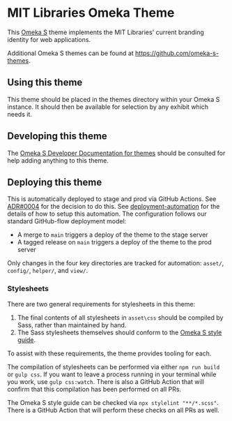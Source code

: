 # MIT Libraries Omeka Theme

This [Omeka S](https://omeka.org/s/) theme implements the MIT Libraries' current branding identity for web applications.

Additional Omeka S themes can be found at https://github.com/omeka-s-themes.

## Using this theme

This theme should be placed in the themes directory within your Omeka S instance. It should then be available for selection by any exhibit which needs it.

## Developing this theme

The [Omeka S Developer Documentation for themes](https://omeka.org/s/docs/developer/themes/) should be consulted for help adding anything to this theme.

## Deploying this theme

This is automatically deployed to stage and prod via GitHub Actions. See [ADR#0004](./docs/architecture-decisions/0004-github-runner-for-automated-deployment.md) for the decision to do this. See [deployment-automation](./docs/reference/deployment-automation.md) for the details of how to setup this automation. The configuration follows our standard GitHub-flow deployment model:

* A merge to `main` triggers a deploy of the theme to the stage server
* A tagged release on `main` triggers a deploy of the theme to the prod server

Only changes in the four key directories are tracked for automation: `asset/`, `config/`, `helper/`, and `view/`.

### Stylesheets

There are two general requirements for stylesheets in this theme:

1. The final contents of all stylesheets in `asset\css` should be compiled by
   Sass, rather than maintained by hand.
2. The Sass stylesheets themselves should conform to the [Omeka S style guide](https://omeka.org/s/docs/developer/themes/style_guide/).

To assist with these requirements, the theme provides tooling for each.

The compilation of stylesheets can be performed via either `npm run build` or
`gulp css`. If you want to leave a process running in your terminal while you
work, use `gulp css:watch`. There is also a GitHub Action that will confirm that
this compilation has been performed on all PRs.

The Omeka S style guide can be checked via `npx stylelint "**/*.scss"`. There is
a GitHub Action that will perform these checks on all PRs as well.
